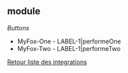 ## module

*Buttons*
- MyFox-One - LABEL-1|performeOne
- MyFox-Two - LABEL-1|performeTwo


[Retour liste des integrations](../integration.md)
